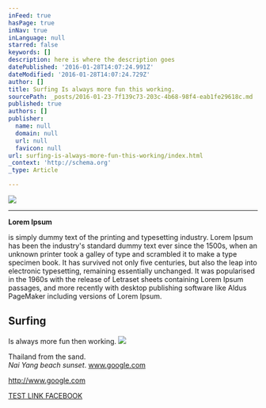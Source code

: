 ```yaml
---
inFeed: true
hasPage: true
inNav: true
inLanguage: null
starred: false
keywords: []
description: here is where the description goes
datePublished: '2016-01-28T14:07:24.991Z'
dateModified: '2016-01-28T14:07:24.729Z'
author: []
title: Surfing Is always more fun this working.
sourcePath: _posts/2016-01-23-7f139c73-203c-4b68-98f4-eab1fe29618c.md
published: true
authors: []
publisher:
  name: null
  domain: null
  url: null
  favicon: null
url: surfing-is-always-more-fun-this-working/index.html
_context: 'http://schema.org'
_type: Article

---
```

![](https://s3-us-west-2.amazonaws.com/the-grid-img/p/bad9531beab847f5950174a8ad40ada49264c0c5.png)

****

**Lorem Ipsum**

is simply dummy text of the printing and typesetting industry. Lorem Ipsum has been the industry's standard dummy text ever since the 1500s, when an unknown printer took a galley of type and scrambled it to make a type specimen book. It has survived not only five centuries, but also the leap into electronic typesetting, remaining essentially unchanged. It was popularised in the 1960s with the release of Letraset sheets containing Lorem Ipsum passages, and more recently with desktop publishing software like Aldus PageMaker including versions of Lorem Ipsum.

## Surfing  
Is always more fun then working.
![](https://s3-us-west-2.amazonaws.com/the-grid-img/p/851864b9484f87d935eb2ade1a4a04ff7628de27.jpg)

Thailand from the sand.  
_Nai Yang beach sunset_.  www.google.com

http://www.google.com

[TEST LINK FACEBOOK][0]

[0]: facebook.com